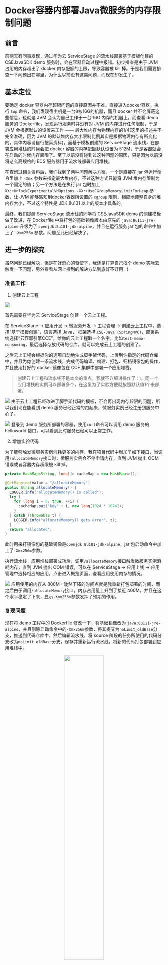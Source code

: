 # Docker容器内部署Java微服务的内存限制问题

## 前言

前两天有同事发现，通过华为云 ServiceStage 的流水线部署基于模板创建的 CSEJavaSDK demo 服务时，会在容器启动过程中报错。初步排查是由于 JVM 占用的内存超出了 docker 内存配额的上限，导致容器被 kill 掉。于是我们需要排查一下问题出在哪里，为什么以前没有这类问题，而现在却发生了。

## 基本定位

要确定 docker 容器内存超限问题的直接原因并不难。直接进入docker容器，执行 `top` 命令，我们发现宿主机是一台8核16G的机器，而且 docker 并不会屏蔽这些信息，也就是 JVM 会认为自己工作于一台 16G 内存的机器上。而查看 demo 服务的 Dockerfile，发现运行服务时并没有对 JVM 的内存进行任何限制，于是 JVM 会根据默认的设置来工作 —— 最大堆内存为物理内存的1/4(这里的描述并不完全准确，因为 JVM 的默认堆内存大小限制比例其实是根据物理内存有所变化的，具体内容请自行搜索资料)，而基于模板创建的 ServiceStage 流水线，在部署应用堆栈的时候会把 docker 容器的内存配额默认设置为 512M，于是容器就会在启动的时候内存超限了。至于以前没有碰到过这种问题的原因，只是因为以前没将这么高规格的 ECS 服务器用于流水线部署应用堆栈。

在查询过相关资料后，我们找到了两种问题解决方案，一个是直接在 jar 包运行命令里加上 `-Xmx` 参数来指定最大堆内存，不过这种方式只能将 JVM 堆内存限制为一个固定的值；另一个方法是在执行 jar 包时加上 `-XX:+UnlockExperimentalVMOptions -XX:+UseCGroupMemoryLimitForHeap` 参数，让 JVM 能够感知到docker容器所设置的 `cgroup` 限制，相应地调整自身的堆内存大小，不过这个特性是 JDK 8u131 以上的版本才具备的。

最终，我们提醒 ServiceStage 流水线的同学将 CSEJavaSDK demo 的创建模板做了改进，在 Dockerfile 中将打包的基础镜像版本由原先的 `java:8u111-jre-alpine` 升级为了 `openjdk:8u181-jdk-alpine`，并且在运行服务 jar 包的命令中加上了 `-Xmx256m` 参数。问题至此已经解决了。

## 进一步的探究

虽然问题已经解决，但是在好奇心的驱使下，我还是打算自己找个 demo 实际去触发一下问题，另外看看从网上搜到的解决方法到底好不好用 : )

### 准备工作

1. 创建云上工程

  ![](pic/create_cloud-base_project.PNG)

  首先需要在华为云 ServiceStage 创建一个云上工程。

  在 ServiceStage -> 应用开发 -> 微服务开发 -> 工程管理 -> 创建云上工程中，选择“基于模板创建”，语言选择 Java， 框架选择 `CSE-Java (SpringMVC)`，部署系统选择“云容器引擎CCE”，给你的云上工程取一个名字，比如`test-memo-consuming`，最后选择存放代码的仓库，就可以完成云上工程的创建了。

  之后云上工程会根据你的选项自动地生成脚手架代码，上传到你指定的代码仓库中，并且为你创建一条流水线，完成代码编译、构建、打包、归档镜像包的操作，并且使用打好的 docker 镜像包在 CCE 集群中部署一个应用堆栈。

  > 创建云上工程和流水线不是本文的重点，我就不详细讲操作了 : )。同一个应用堆栈的实例可以部署多个，在这里为了实验方便就按照默认值1个来部署。

  ![](pic/demo_service_instance.PNG)
  由于云上工程已经改进了脚手架代码的模板，不会再出现内存超限的问题，所以我们现在能看到 demo 服务已经正常的跑起来，微服务实例已经注册到服务中心了。

  ![](pic/curl_helloworld.PNG)
  登录到 demo 服务所部署的容器，使用`curl`命令可以调用 demo 服务的 helloworld 接口，可以看到此时服务已经可以正常工作。

2. 增加实验代码

  为了能够触发微服务实例消耗更多的内存，我在项目代码中增加了如下接口，当调用`/allocateMemory`接口时，微服务实例会不停申请内存，直到 JVM 抛出 OOM 错误或者容器内存超限被 kill 掉。

  ```java
  private HashMap<String, long[]> cacheMap = new HashMap<>();

  @GetMapping(value = "/allocateMemory")
  public String allocateMemory() {
    LOGGER.info("allocateMemory() is called");
    try {
      for (long i = 0; true; ++i) {
        cacheMap.put("key" + i, new long[1024 * 1024]);
      }
    } catch (Throwable t) {
      LOGGER.info("allocateMemory() gets error", t);
    }
    return "allocated";
  }
  ```

  此时用来打镜像包的基础镜像是`openjdk:8u181-jdk-alpine`，jar 包启动命令中加上了`-Xmx256m`参数。

  执行流水线，应用堆栈部署成功后，调用`/allocateMemory`接口触发微服务实例消耗内存，直到 JVM 抛出 OOM 错误，可以在 ServiceStage -> 应用上线 -> 应用管理中选择相应的应用，点击进入概览页面，查看应用使用内存的情况。

  ![](pic/deploy_normal.PNG)
  应用使用的内存从 800M+ 陡然下降的时间点就是我重新打包部署的时间，而之后由于调用`/allocateMemory`接口，内存占用量上升到了接近 400M，并且在这个水平稳定了下来，显示`-Xmx256m`参数发挥了预期的作用。

### 复现问题

现在将 demo 工程中的 Dockerfile 修改一下，将基础镜像改为 `java:8u111-jre-alpine`，并且删除启动命令中的`-Xmx256m`参数，将其提交为`noLimit_oldBase`分支，推送到代码仓库中。然后编辑流水线，将 source 阶段的任务所使用的代码分支改为`noLimit_oldBase`分支，保存并重新运行流水线，将新的代码打包部署到应用堆栈中。

<div align=center><img src="pic/deploy_noLimit_oldBase.PNG" width="50%" height="50%"/></div>
在微服务实例列表中查询到新的微服务实例的 endpoint IP 后，调用`/allocateMemory`接口，观察内存情况，内存从接近 400M 突然掉下去一下，然后又上升到约 450M 的时间点就是修改代码后的微服务实例部署成功的时间点，之后内存占用量突然下跌就是因为调用`/allocateMemory`接口导致容器内存超限被 kill 掉了。

如果你事先使用`docker logs -f`命令查看容器日志的话，那么日志大概是这个样子的
```
2018-11-23 15:40:04,920  INFO SCBEngine:152 - receive MicroserviceInstanceRegisterTask event, check instance Id...
2018-11-23 15:40:04,920  INFO SCBEngine:154 - instance registry succeeds for the first time, will send AFTER_REGISTRY event.
2018-11-23 15:40:04,925  WARN VertxTLSBuilder:116 - keyStore [server.p12] file not exist, please check!
2018-11-23 15:40:04,925  WARN VertxTLSBuilder:136 - trustStore [trust.jks] file not exist, please check!
2018-11-23 15:40:04,928  INFO DataFactory:62 - Monitor data sender started. Configured data providers is {com.huawei.paas.cse.tcc.upload.TransactionMonitorDataProvider,com.huawei.paas.monitor.HealthMonitorDataProvider,}
2018-11-23 15:40:04,929  INFO ServiceCenterTask:51 - read MicroserviceInstanceRegisterTask status is FINISHED
2018-11-23 15:40:04,939  INFO TestmemoconsumingApplication:57 - Started TestmemoconsumingApplication in 34.81 seconds (JVM running for 38.752)
2018-11-23 15:40:14,943  INFO AbstractServiceRegistry:258 - find instances[1] from service center success. service=default/CseMonitoring/latest, old revision=null, new revision=28475010.1
2018-11-23 15:40:14,943  INFO AbstractServiceRegistry:266 - service id=8b09a7085f4011e89f130255ac10470c, instance id=8b160d485f4011e89f130255ac10470c, endpoints=[rest://100.125.0.198:30109?sslEnabled=true]
2018-11-23 15:40:34,937  INFO ServiceCenterTaskMonitor:39 - sc task interval changed from -1 to 30
2018-11-23 15:47:03,823  INFO SPIServiceUtils:76 - Found SPI service javax.ws.rs.core.Response$StatusType, count=0.
2018-11-23 15:47:04,657  INFO TestmemoconsumingImpl:39 - allocateMemory() is called
Killed
```
可以看到`allocateMemory`方法被调用，然后 JVM 还没来得及抛出 OOM 错误，整个容器就被 kill 掉了。

> 这里也给大家提了一个醒：**不要以为自己的服务容器能启动起来就万事大吉了**，如果没有特定的限制，JVM 会在运行时继续申请堆内存，也有可能造成内存用量超过 docker 容器的配额！

### 让 JVM 感知`cgroup`限制

前文提到还有另外一种方法解决 JVM 内存超限的问题，这种方法可以让 JVM 自动感知 docker 容器的 `cgroup` 限制，从而动态的调整堆内存大小，感觉挺不错的。我们也来试一下这种方法，看看效果如何 ; )

回到demo项目代码的`master`分支，将 Dockerfile 中启动命令参数的`-Xmx256m`替换为`-XX:+UnlockExperimentalVMOptions -XX:+UseCGroupMemoryLimitForHeap`，提交为`useCGroupMemoryLimitForHeap`分支，推送到代码仓库里。再次运行流水线进行构建部署。

<div align=center><img src="pic/deploy_useCGroupMemoryLimitForHeap.PNG" width="50%" height="50%"/></div>
等 demo 服务部署成功后，再次调用`/allocateMemory`接口，容器的内存占用情况如上图所示（最右边的那一部分连续曲线），内存上升到一定程度后，JVM 抛出了 OOM 错误，没有继续申请堆内存。看来这种方式也是有效果的。

不过，仔细观察容器的内存占用情况，可以发现容器所使用的内存仅为不到 300M，而我们对于这个容器的内存配额限制为 512M，也就是还有 200M+ 是闲置的，并不会被 JVM 利用。这个利用率，比起上文中直接设置`-Xmx256m`的内存利用率要低 : ( 。推测是因为 JVM 并不会感知到自己是部署在一个 docker 容器里的，所以它把当前的环境当成一个物理内存只有 512M 的物理机，按照比例来限制自己的最大堆内存，另一部分就被闲置了。

> 如此看来，如果想要充分利用自己的服务器资源，还是得多花一点功夫，手动调整好`-Xmx`参数。

## 参考资料

- [Java and Docker, the limitations](https://royvanrijn.com/blog/2018/05/java-and-docker-memory-limits/ "Java and Docker, the limitations")
- [Java inside docker: What you must know to not FAIL](https://developers.redhat.com/blog/2017/03/14/java-inside-docker/ "Java inside docker: What you must know to not FAIL - RHD Blog")
